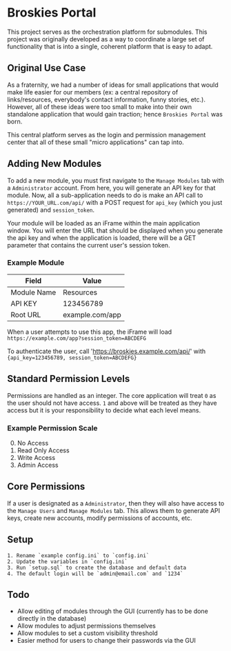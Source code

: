 # Broskies Portal

This project serves as the orchestration platform for submodules. This project was originally developed as a way to coordinate a large set of functionality that is into a single, coherent platform that is easy to adapt.

## Original Use Case
As a fraternity, we had a number of ideas for small applications that would make life easier for our members (ex: a central repository of links/resources, everybody's contact information, funny stories, etc.). However, all of these ideas were too small to make into their own standalone application that would gain traction; hence `Broskies Portal` was born.

This central platform serves as the login and permission management center that all of these small "micro applications" can tap into.

## Adding New Modules
To add a new module, you must first navigate to the `Manage Modules` tab with a `Administrator` account. From here, you will generate an API key for that module. Now, all a sub-application needs to do is make an API call to `https://YOUR_URL.com/api/` with a POST request for `api_key` (which you just generated) and `session_token`.

Your module will be loaded as an iFrame within the main application window. You will enter the URL that should be displayed when you generate the api key and when the application is loaded, there will be a GET parameter that contains the current user's session token.

### Example Module
| Field | Value|
|---|---|
| Module Name | Resources  |
| API KEY | 123456789 |
| Root URL | example.com/app |

When a user attempts to use this app, the iFrame will load `https://example.com/app?session_token=ABCDEFG`

To authenticate the user, call 'https://broskies.example.com/api/' with `{api_key=123456789, session_token=ABCDEFG}`

## Standard Permission Levels
Permissions are handled as an integer. The core application will treat `0` as the user should not have access. `1` and above will be treated as they have access but it is your responsibility to decide what each level means.

### Example Permission Scale
  0. No Access
  1. Read Only Access
  2. Write Access
  3. Admin Access

## Core Permissions
If a user is designated as a `Administrator`, then they will also have access to the `Manage Users` and `Manage Modules` tab. This allows them to generate API keys, create new accounts, modify permissions of accounts, etc.

## Setup
    1. Rename `example config.ini` to `config.ini`
    2. Update the variables in `config.ini`
    3. Run `setup.sql` to create the database and default data
    4. The default login will be `admin@email.com` and `1234`

## Todo
  - Allow editing of modules through the GUI (currently has to be done directly in the database)
  - Allow modules to adjust permissions themselves
  - Allow modules to set a custom visibility threshold
  - Easier method for users to change their passwords via the GUI
